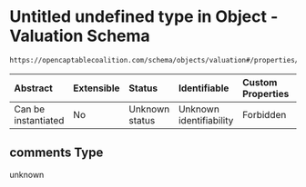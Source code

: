 # Untitled undefined type in Object - Valuation Schema

```txt
https://opencaptablecoalition.com/schema/objects/valuation#/properties/comments
```



| Abstract            | Extensible | Status         | Identifiable            | Custom Properties | Additional Properties | Access Restrictions | Defined In                                                                                  |
| :------------------ | :--------- | :------------- | :---------------------- | :---------------- | :-------------------- | :------------------ | :------------------------------------------------------------------------------------------ |
| Can be instantiated | No         | Unknown status | Unknown identifiability | Forbidden         | Allowed               | none                | [Valuation.schema.json*](../../schema/objects/Valuation.schema.json "open original schema") |

## comments Type

unknown
